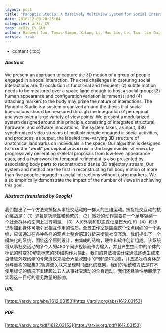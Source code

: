 ```yaml
---
layout: post
title: "Panoptic Studio: A Massively Multiview System for Social Interaction Capture"
date: 2016-12-09 20:25:04
categories: arXiv_CV
tags: arXiv_CV GAN
author: Hanbyul Joo, Tomas Simon, Xulong Li, Hao Liu, Lei Tan, Lin Gui, Sean Banerjee, Timothy Godisart, Bart Nabbe, Iain Matthews, Takeo Kanade, Shohei Nobuhara, Yaser Sheikh
mathjax: true
---
```


* content
{:toc}

##### Abstract
We present an approach to capture the 3D motion of a group of people engaged in a social interaction. The core challenges in capturing social interactions are: (1) occlusion is functional and frequent; (2) subtle motion needs to be measured over a space large enough to host a social group; (3) human appearance and configuration variation is immense; and (4) attaching markers to the body may prime the nature of interactions. The Panoptic Studio is a system organized around the thesis that social interactions should be measured through the integration of perceptual analyses over a large variety of view points. We present a modularized system designed around this principle, consisting of integrated structural, hardware, and software innovations. The system takes, as input, 480 synchronized video streams of multiple people engaged in social activities, and produces, as output, the labeled time-varying 3D structure of anatomical landmarks on individuals in the space. Our algorithm is designed to fuse the "weak" perceptual processes in the large number of views by progressively generating skeletal proposals from low-level appearance cues, and a framework for temporal refinement is also presented by associating body parts to reconstructed dense 3D trajectory stream. Our system and method are the first in reconstructing full body motion of more than five people engaged in social interactions without using markers. We also empirically demonstrate the impact of the number of views in achieving this goal.

##### Abstract (translated by Google)
我们提出了一个方法来捕捉从事社交活动的一群人的三维运动。捕捉社交互动的核心挑战是：（1）遮挡是功能性和频繁的; （2）微妙的动作需要在一个足够容纳一个社会群体的空间上进行测量; （3）人的外貌和形态变化是巨大的;和（4）将标记附加到身体可能引发相互作用的性质。全景工作室是围绕这个论点组织的一个系统，应该通过在各种各样的观点上整合感知分析来衡量社交互动。我们提出了一个模块化的系统，围绕这个原则设计，由集成的结构，硬件和软件创新组成。该系统将从事社交活动的多个人的480个同步视频流作为输入，并且产生空间中的个体的标记的时变3D解剖标志的3D结构作为输出。我们的算法被设计成通过逐步生成来自低级外观线索的骨架提议来融合大量视图中的“弱”感知过程，并且通过将身体部分与重构的密集3D轨迹流关联来呈现时间细化的框架。我们的系统和方法是在不使用标记的情况下重建超过五人从事社交活动的全身运动。我们还经验性地展示了实现这一目标的意见数量的影响。

##### URL
[https://arxiv.org/abs/1612.03153](https://arxiv.org/abs/1612.03153)

##### PDF
[https://arxiv.org/pdf/1612.03153](https://arxiv.org/pdf/1612.03153)


